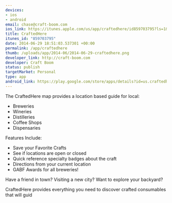 ```yaml
--- 
devices: 
- ios
- android
email: chase@craft-boom.com
ios_link: https://itunes.apple.com/us/app/craftedhere/id859703795?ls=1&mt=8
title: CraftedHere
itunes_id: "859703795"
date: 2014-06-29 18:51:03.537301 +00:00
permalink: /app/craftedhere
thumb: /uploads/app/2014-06/2014-06-29-craftedhere.png
developer_link: http://craft-boom.com
developer: Craft Boom
status: publish
targetMarket: Personal
type: app
android_link: https://play.google.com/store/apps/details?id=us.craftedhere
---
```


The CraftedHere map provides a location based guide for local:

- Breweries
- Wineries
- Distilleries
- Coffee Shops
- Dispensaries

Features Include:

- Save your Favorite Crafts
- See if locations are open or closed
- Quick reference specialty badges about the craft
- Directions from your current location
- GABF Awards for all breweries!

Have a friend in town? Visiting a new city? Want to explore your backyard?

CraftedHere provides everything you need to discover crafted consumables that will guid
